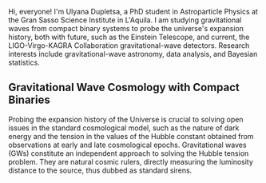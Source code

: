 Hi, everyone! I'm Ulyana Dupletsa, a PhD student in Astroparticle Physics at the Gran Sasso Science Institute in L'Aquila. I am studying gravitational waves from compact binary systems to probe the universe's expansion history, both with future, such as the Einstein Telescope, and current, the LIGO-Virgo-KAGRA Collaboration gravitational-wave detectors. Research interests include gravitational-wave astronomy, data analysis, and Bayesian statistics.


## Gravitational Wave Cosmology with Compact Binaries
Probing the expansion history of the Universe is crucial to solving open issues in the standard cosmological model, such as the nature of dark energy and the tension in the values of the Hubble constant obtained from observations at early and late cosmological epochs.  Gravitational waves (GWs) constitute an independent approach to solving the Hubble tension problem.  They are natural cosmic rulers,  directly measuring the luminosity distance to the source, thus dubbed as standard sirens.  
